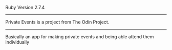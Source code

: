 Ruby Version 2.7.4


******************

Private Events is a project from The Odin Project.


******************


Basically an app for making private events and being able attend them individually
